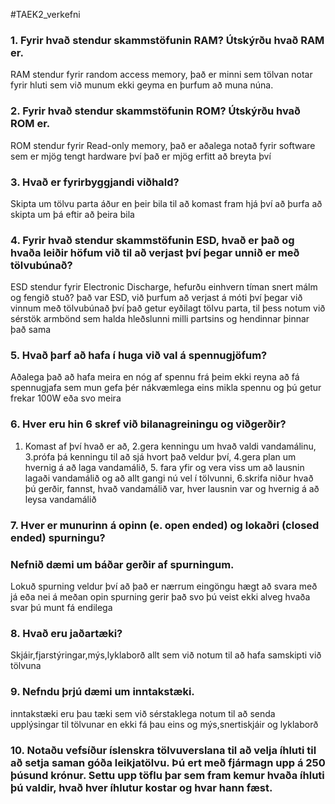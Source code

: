 #TAEK2_verkefni
### 1. Fyrir hvað stendur skammstöfunin RAM? Útskýrðu hvað RAM er.
RAM stendur fyrir random access memory, það er minni sem tölvan notar fyrir hluti sem við munum ekki geyma en þurfum að muna núna.
### 2. Fyrir hvað stendur skammstöfunin ROM? Útskýrðu hvað ROM er.
ROM stendur fyrir Read-only memory, það er aðalega notað fyrir software sem er mjög tengt hardware því það er mjög erfitt að breyta því
### 3. Hvað er fyrirbyggjandi viðhald?
Skipta um tölvu parta áður en þeir bila til að komast fram hjá því að þurfa að skipta um þá eftir að þeira bila
### 4. Fyrir hvað stendur skammstöfunin ESD, hvað er það og hvaða leiðir höfum við til að verjast því þegar unnið er með tölvubúnað?
ESD stendur fyrir Electronic Discharge, hefurðu einhvern tíman snert málm og fengið stuð? það var ESD, við þurfum að verjast á móti því þegar við vinnum með tölvubúnað því það getur eyðilagt tölvu parta, til þess notum við sérstök armbönd sem halda hleðslunni milli partsins og hendinnar þinnar það sama
### 5. Hvað þarf að hafa í huga við val á spennugjöfum?
Aðalega það að hafa meira en nóg af spennu frá þeim ekki reyna að fá spennugjafa sem mun gefa þér nákvæmlega eins mikla spennu og þú getur frekar 100W eða svo meira
### 6. Hver eru hin 6 skref við bilanagreiningu og viðgerðir?
1. Komast af því hvað er að, 2.gera kenningu um hvað valdi vandamálinu, 3.prófa þá kenningu til að sjá hvort það veldur því, 4.gera plan um hvernig á að laga vandamálið, 5. fara yfir og vera viss um að lausnin lagaði vandamálið og að allt gangi nú vel í tölvunni, 6.skrifa niður hvað þú gerðir, fannst, hvað vandamálið var, hver lausnin var og hvernig á að leysa vandamálið

### 7. Hver er munurinn á opinn (e. open ended) og lokaðri (closed ended) spurningu?
### Nefnið dæmi um báðar gerðir af spurningum.
Lokuð spurning veldur því að það er nærrum eingöngu hægt að svara með já eða nei á meðan opin spurning gerir það svo þú veist ekki alveg hvaða svar þú munt fá endilega
### 8. Hvað eru jaðartæki?
Skjáir,fjarstýringar,mýs,lyklaborð allt sem við notum til að hafa samskipti við tölvuna
### 9. Nefndu þrjú dæmi um inntakstæki.
inntakstæki eru þau tæki sem við sérstaklega notum til að senda upplýsingar til tölvunar en ekki fá þau eins og mýs,snertiskjáir og lyklaborð
### 10. Notaðu vefsíður íslenskra tölvuverslana til að velja íhluti til að setja saman góða leikjatölvu. Þú ert með fjármagn upp á 250 þúsund krónur. Settu upp töflu þar sem fram kemur hvaða íhluti þú valdir, hvað hver íhlutur kostar og hvar hann fæst.